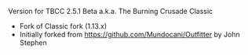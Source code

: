 Version for TBCC 2.5.1 Beta a.k.a. The Burning Crusade Classic

- Fork of Classic fork (1.13.x)
- Initially forked from https://github.com/Mundocani/Outfitter by John Stephen
